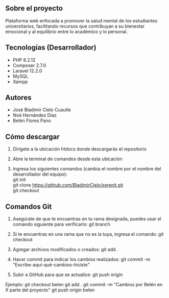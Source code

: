 

## Sobre el proyecto

Plataforma web enfocada a promover la salud mental de los estudiantes universitarios, facilitando recursos que contribuyan a su bienestar emocional y al equilibrio entre lo académico y lo personal.

## Tecnologías (Desarrollador)

- PHP 8.2.12
- Composer 2.7.0
- Laravel 12.2.0
- MySQL
- Xampp

## Autores

- José Bladimir Cielo Cuautle
- Noé Hernández Díaz
- Belén Flores Pano

## Cómo descargar

1. Dirígete a la ubicación htdocs donde descargarás el repositorio

2. Abre la terminal de comandos desde esta ubicación

3. Ingresa los siguientes comandos (cambia el nombre <rama-designada> por el nombre del desarrollador del equipo):
<br>git init
<br>git clone https://github.com/BladimirCielo/serenit.git
<br>git checkout <rama-desginada>

## Comandos Git
1. Asegúrate de que te encuentras en tu rama designada, puedes usar el comando siguiente para verificarlo:
git branch

2. Si te encuentras en una rama que no es la tuya, ingresa el comando:
git checkout <rama-designada>

3. Agregar archivos modificados o creados:
git add .

4. Hacer commit para indicar los cambios realizados:
git commit -m "Escribe-aquí-qué-cambios-hiciste"

5. Subir a GitHub para que se actualice:
git push origin <rama-designada>

Ejemplo:
git checkout belen
git add .
git commit -m "Cambios por Belén en X parte del proyecto"
git push origin belen
